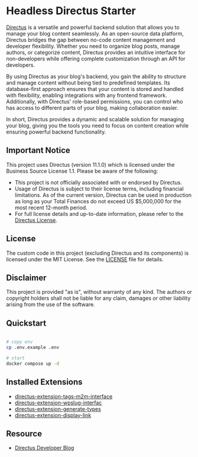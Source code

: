 # Headless Directus Starter

[Directus](https://github.com/directus/directus) is a versatile and powerful backend solution that allows you to manage your blog content seamlessly. As an open-source data platform, Directus bridges the gap between no-code content management and developer flexibility. Whether you need to organize blog posts, manage authors, or categorize content, Directus provides an intuitive interface for non-developers while offering complete customization through an API for developers.

By using Directus as your blog's backend, you gain the ability to structure and manage content without being tied to predefined templates. Its database-first approach ensures that your content is stored and handled with flexibility, enabling integrations with any frontend framework. Additionally, with Directus' role-based permissions, you can control who has access to different parts of your blog, making collaboration easier.

In short, Directus provides a dynamic and scalable solution for managing your blog, giving you the tools you need to focus on content creation while ensuring powerful backend functionality.

## Important Notice

This project uses Directus (version 11.1.0) which is licensed under the Business Source License 1.1. Please be aware of the following:

- This project is not officially associated with or endorsed by Directus.
- Usage of Directus is subject to their license terms, including financial limitations. As of the current version, Directus can be used in production as long as your Total Finances do not exceed US $5,000,000 for the most recent 12-month period.
- For full license details and up-to-date information, please refer to the [Directus License](https://github.com/directus/directus/blob/main/license).

## License

The custom code in this project (excluding Directus and its components) is licensed under the MIT License. See the [LICENSE](LICENSE) file for details.

## Disclaimer

This project is provided "as is", without warranty of any kind. The authors or copyright holders shall not be liable for any claim, damages or other liability arising from the use of the software.

## Quickstart

```bash

# copy env
cp .env.example .env

# start
docker compose up -d
```

## Installed Extensions

- [directus-extension-tags-m2m-interface](https://github.com/dimitrov-adrian/directus-extension-tags-m2m-interface.git)
- [directus-extension-wpslug-interfac](https://github.com/dimitrov-adrian/directus-extension-wpslug-interface)
- [directus-extension-generate-types](https://github.com/maltejur/directus-extension-generate-types/)
- [directus-extension-display-link](https://github.com/jacoborus/directus-extension-display-link)

## Resource

- [Directus Developer Blog](https://docs.directus.io/blog/)
